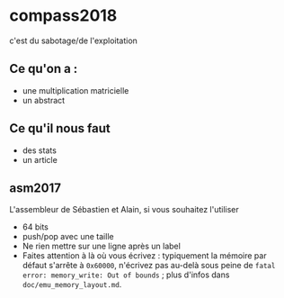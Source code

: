 # compass2018
c'est du sabotage/de l'exploitation

## Ce qu'on a :

* une multiplication matricielle
* un abstract

## Ce qu'il nous faut

* des stats
* un article

## asm2017

L'assembleur de Sébastien et Alain, si vous souhaitez l'utiliser

* 64 bits
* push/pop avec une taille
* Ne rien mettre sur une ligne après un label
* Faites attention à là où vous écrivez : typiquement la mémoire par défaut s'arrête à `0x60000`, n'écrivez pas au-delà sous peine de `fatal error: memory_write: Out of bounds` ; plus d'infos dans `doc/emu_memory_layout.md`. 
